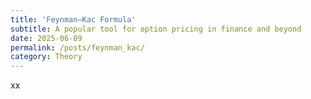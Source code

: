 ```yaml
---
title: 'Feynman–Kac Formula'
subtitle: A popular tool for option pricing in finance and beyond
date: 2025-06-09
permalink: /posts/feynman_kac/
category: Theory
---
```


xx
